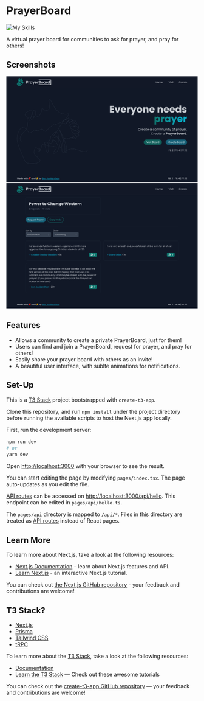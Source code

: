 # PrayerBoard

![My Skills](https://skillicons.dev/icons?i=typescript,react,next,tailwind,vercel,)

A virtual prayer board for communities to ask for prayer, and pray for others!

## Screenshots

![Home page](public/homepage-screenshot.png)
![Board page](public/board-screenshot.png)

## Features

- Allows a community to create a private PrayerBoard, just for them!
- Users can find and join a PrayerBoard, request for prayer, and pray for others!
- Easily share your prayer board with others as an invite!
- A beautiful user interface, with sublte animations for notifications.

## Set-Up

This is a [T3 Stack](https://create.t3.gg/) project bootstrapped with `create-t3-app`.

Clone this repository, and run `npm install` under the project directory before running the available scripts to host the Next.js app locally.

First, run the development server:

```bash
npm run dev
# or
yarn dev
```

Open [http://localhost:3000](http://localhost:3000) with your browser to see the result.

You can start editing the page by modifying `pages/index.tsx`. The page auto-updates as you edit the file.

[API routes](https://nextjs.org/docs/api-routes/introduction) can be accessed on [http://localhost:3000/api/hello](http://localhost:3000/api/hello). This endpoint can be edited in `pages/api/hello.ts`.

The `pages/api` directory is mapped to `/api/*`. Files in this directory are treated as [API routes](https://nextjs.org/docs/api-routes/introduction) instead of React pages.

## Learn More

To learn more about Next.js, take a look at the following resources:

- [Next.js Documentation](https://nextjs.org/docs) - learn about Next.js features and API.
- [Learn Next.js](https://nextjs.org/learn) - an interactive Next.js tutorial.

You can check out [the Next.js GitHub repository](https://github.com/vercel/next.js/) - your feedback and contributions are welcome!

## T3 Stack?

- [Next.js](https://nextjs.org)
- [Prisma](https://prisma.io)
- [Tailwind CSS](https://tailwindcss.com)
- [tRPC](https://trpc.io)

To learn more about the [T3 Stack](https://create.t3.gg/), take a look at the following resources:

- [Documentation](https://create.t3.gg/)
- [Learn the T3 Stack](https://create.t3.gg/en/faq#what-learning-resources-are-currently-available) — Check out these awesome tutorials

You can check out the [create-t3-app GitHub repository](https://github.com/t3-oss/create-t3-app) — your feedback and contributions are welcome!
